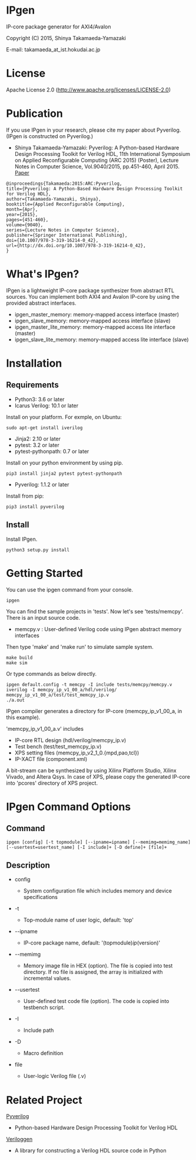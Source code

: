 IPgen
==============================

IP-core package generator for AXI4/Avalon

Copyright (C) 2015, Shinya Takamaeda-Yamazaki

E-mail: takamaeda\_at\_ist.hokudai.ac.jp


License
==============================

Apache License 2.0
(http://www.apache.org/licenses/LICENSE-2.0)


Publication
==============================

If you use IPgen in your research, please cite my paper about Pyverilog. (IPgen is constructed on Pyverilog.)

- Shinya Takamaeda-Yamazaki: Pyverilog: A Python-based Hardware Design Processing Toolkit for Verilog HDL, 11th International Symposium on Applied Reconfigurable Computing (ARC 2015) (Poster), Lecture Notes in Computer Science, Vol.9040/2015, pp.451-460, April 2015.
[Paper](http://link.springer.com/chapter/10.1007/978-3-319-16214-0_42)

```
@inproceedings{Takamaeda:2015:ARC:Pyverilog,
title={Pyverilog: A Python-Based Hardware Design Processing Toolkit for Verilog HDL},
author={Takamaeda-Yamazaki, Shinya},
booktitle={Applied Reconfigurable Computing},
month={Apr},
year={2015},
pages={451-460},
volume={9040},
series={Lecture Notes in Computer Science},
publisher={Springer International Publishing},
doi={10.1007/978-3-319-16214-0_42},
url={http://dx.doi.org/10.1007/978-3-319-16214-0_42},
}
```


What's IPgen?
==============================

IPgen is a lightweight IP-core package synthesizer from abstract RTL sources.
You can implement both AXI4 and Avalon IP-core by using the provided abstract interfaces.

- ipgen_master_memory:  memory-mapped access interface (master)
- ipgen_slave_memory:   memory-mapped access interface (slave)
- ipgen_master_lite_memory:  memory-mapped access lite interface (master)
- ipgen_slave_lite_memory:   memory-mapped access lite interface (slave)


Installation
==============================

Requirements
--------------------

- Python3: 3.6 or later
- Icarus Verilog: 10.1 or later

Install on your platform. For exmple, on Ubuntu:

    sudo apt-get install iverilog

- Jinja2: 2.10 or later
- pytest: 3.2 or later
- pytest-pythonpath: 0.7 or later

Install on your python environment by using pip.

    pip3 install jinja2 pytest pytest-pythonpath

- Pyverilog: 1.1.2 or later

Install from pip:

    pip3 install pyverilog

Install
--------------------

Install IPgen.

    python3 setup.py install


Getting Started
==============================

You can use the ipgen command from your console.

    ipgen

You can find the sample projects in 'tests'. Now let's see 'tests/memcpy'. There is an input source code.

- memcpy.v  : User-defined Verilog code using IPgen abstract memory interfaces

Then type 'make' and 'make run' to simulate sample system.

    make build
    make sim

Or type commands as below directly.

    ipgen default.config -t memcpy -I include tests/memcpy/memcpy.v
    iverilog -I memcpy_ip_v1_00_a/hdl/verilog/ memcpy_ip_v1_00_a/test/test_memcpy_ip.v 
    ./a.out

IPgen compiler generates a directory for IP-core (memcpy\_ip\_v1\_00\_a, in this example).

'memcpy\_ip\_v1\_00\_a.v' includes 
- IP-core RTL design (hdl/verilog/memcpy\_ip.v)
- Test bench (test/test\_memcpy\_ip.v) 
- XPS setting files (memcpy\_ip\_v2\_1\_0.{mpd,pao,tcl})
- IP-XACT file (component.xml)

A bit-stream can be synthesized by using Xilinx Platform Studio, Xilinx Vivado, and Altera Qsys.
In case of XPS, please copy the generated IP-core into 'pcores' directory of XPS project.


IPgen Command Options
==============================

Command
------------------------------

    ipgen [config] [-t topmodule] [--ipname=ipname] [--memimg=memimg_name] [--usertest=usertest_name] [-I include]+ [-D define]+ [file]+


Description
------------------------------

* config
    - System configuration file which includes memory and device specifications

* -t
    - Top-module name of user logic, default: 'top'

* --ipname
    - IP-core package name, default: '(topmodule)_ip_(version)'

* --memimg
    - Memory image file in HEX (option).
      The file is copied into test directory.
      If no file is assigned, the array is initialized with incremental values.

* --usertest
    - User-defined test code file (option).
      The code is copied into testbench script.

* -I
    - Include path
    
* -D
    - Macro definition
    
* file
    - User-logic Verilog file (.v)


Related Project
==============================

[Pyverilog](https://github.com/PyHDI/Pyverilog)
- Python-based Hardware Design Processing Toolkit for Verilog HDL

[Veriloggen](https://github.com/PyHDI/veriloggen)
- A library for constructing a Verilog HDL source code in Python
